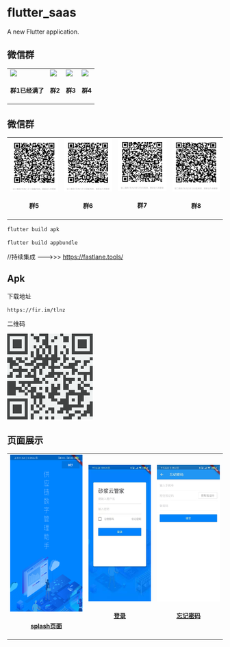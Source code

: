 # flutter_saas

A new Flutter application.

## 微信群

<table id='wechat_group1'>
 <tr>
        <td id='group_1'>
            <img src='https://github.com/ChinaVolvocars/jd_maotai_seckill/blob/master/wx.png?size=140'>
            <h4 align='center'>群1已经满了</h4>
        </td>
        <td id='group_2'>
            <img src='https://github.com/ChinaVolvocars/jd_maotai_seckill/blob/master/wx2.png?size=140'>
            <h4 align='center'>群2</h4>
        </td>
        <td id='group_3'>
            <img src="https://github.com/ChinaVolvocars/jd_maotai_seckill/blob/master/wx3.png?size=140">
            <h4 align='center'>群3</h4>
        </td>
        <td id='group_4'>
            <img src="https://github.com/ChinaVolvocars/jd_maotai_seckill/blob/master/wx4.png?size=140">
            <h4 align='center'>群4</h4>
        </td>
    </tr>
</table>

## 微信群

<table id='wechat_group2'>
 	<tr>
        <td id='group_5'>
            <img src='https://github.com/ChinaVolvocars/flutter_saas/blob/master/weichat/wx5.png?size=140'>
            <h4 align='center'>群5</h4>
        </td>
        <td id='group_6'>
            <img src='https://github.com/ChinaVolvocars/flutter_saas/blob/master/weichat/wx6.png?size=140'>
            <h4 align='center'>群6</h4>
        </td>
        <td id='group_7'>
            <img src="https://github.com/ChinaVolvocars/flutter_saas/blob/master/weichat/wx7.png?size=140">
            <h4 align='center'>群7</h4>
        </td>
        <td id='group_8'>
            <img src="https://github.com/ChinaVolvocars/flutter_saas/blob/master/weichat/wx8.png?size=140">
            <h4 align='center'>群8</h4>
        </td>
	</tr>
	   
</table>


```cmd
flutter build apk
```


```cmd
flutter build appbundle
```

//持续集成 --->>> https://fastlane.tools/


## Apk

下载地址
```
https://fir.im/tlnz
```

二维码

<img src='https://github.com/ChinaVolvocars/flutter_saas/blob/master/github/apk.png?size=140'>


## 页面展示

<table id='flutter-sass'>
	<tr>
		<td id='splash_page'>
			<a href='https://github.com/ChinaVolvocars/flutter_saas/blob/master/lib/view/splash_page.dart'>
				<img src='https://github.com/ChinaVolvocars/flutter_saas/blob/master/github/splash.png?size=140'>
			</a>
			<h4 align='center'><a href='https://github.com/ChinaVolvocars/flutter_saas/blob/master/lib/view/splash_page.dart'>splash页面</a></h4>
		</td>
		<td id='login_page'>
			<a href='https://github.com/ChinaVolvocars/flutter_saas/blob/master/lib/view/login_page.dart'>
				<img src="https://github.com/ChinaVolvocars/flutter_saas/blob/master/github/login_page.png?size=140">
			</a>
			<h4 align='center'><a href='https://github.com/ChinaVolvocars/flutter_saas/blob/master/lib/view/login_page.dart'>登录</a></h4>
		</td>
		<td id='forget_password_page'>
			<a href='https://github.com/ChinaVolvocars/flutter_saas/blob/master/lib/view/forget_password_page.dart'>
				<img src="https://github.com/ChinaVolvocars/flutter_saas/blob/master/github/forget_password_page.png?size=140">
			</a>
			<h4 align='center'><a href='https://github.com/ChinaVolvocars/flutter_saas/blob/master/lib/view/forget_password_page.dart'>忘记密码</a></h4>
		</td>
	</tr>
</table>
